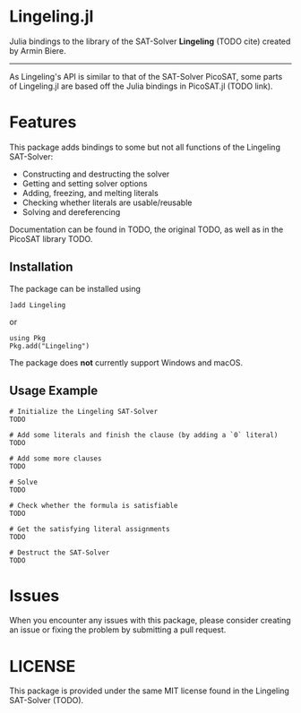 # Lingeling.jl
Julia bindings to the library of the SAT-Solver **Lingeling** (TODO cite) created by Armin Biere.

-----
As Lingeling's API is similar to that of the SAT-Solver PicoSAT, some parts of Lingeling.jl are based off the Julia bindings in PicoSAT.jl (TODO link).

# Features
This package adds bindings to some but not all functions of the Lingeling SAT-Solver:
- Constructing and destructing the solver
- Getting and setting solver options
- Adding, freezing, and melting literals
- Checking whether literals are usable/reusable
- Solving and dereferencing

Documentation can be found in TODO, the original TODO, as well as in the PicoSAT library TODO.

## Installation
The package can be installed using
```
]add Lingeling
```
or
```
using Pkg
Pkg.add("Lingeling")
```

The package does **not** currently support Windows and macOS.

## Usage Example
```
# Initialize the Lingeling SAT-Solver
TODO

# Add some literals and finish the clause (by adding a `0` literal)
TODO

# Add some more clauses
TODO

# Solve
TODO

# Check whether the formula is satisfiable
TODO

# Get the satisfying literal assignments
TODO

# Destruct the SAT-Solver
TODO
```

# Issues
When you encounter any issues with this package, please consider creating an issue or fixing the problem by submitting a pull request.

# LICENSE
This package is provided under the same MIT license found in the Lingeling SAT-Solver (TODO).
